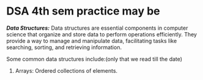 # DSA 4th sem practice may be

***Data Structures:***
Data structures are essential components in computer science that organize and store data to perform operations efficiently. They provide a way to manage and manipulate data, facilitating tasks like searching, sorting, and retrieving information.

Some common data structures include:(only that we read till the date)

1. Arrays: Ordered collections of elements.
